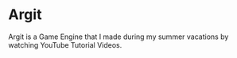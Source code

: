 # Argit

Argit is a Game Engine that I made during my summer vacations by watching YouTube Tutorial Videos.

